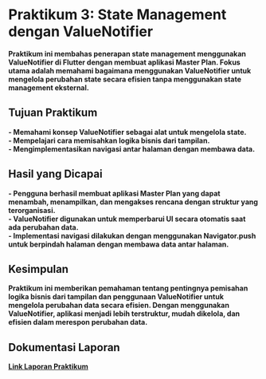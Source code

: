 # Praktikum 3: State Management dengan ValueNotifier

**Praktikum ini membahas penerapan state management menggunakan ValueNotifier di Flutter dengan membuat aplikasi Master Plan. Fokus utama adalah memahami bagaimana menggunakan ValueNotifier untuk mengelola perubahan state secara efisien tanpa menggunakan state management eksternal.**

## Tujuan Praktikum
**- Memahami konsep ValueNotifier sebagai alat untuk mengelola state.**  
**- Mempelajari cara memisahkan logika bisnis dari tampilan.**  
**- Mengimplementasikan navigasi antar halaman dengan membawa data.**

## Hasil yang Dicapai
**- Pengguna berhasil membuat aplikasi Master Plan yang dapat menambah, menampilkan, dan mengakses rencana dengan struktur yang terorganisasi.**  
**- ValueNotifier digunakan untuk memperbarui UI secara otomatis saat ada perubahan data.**  
**- Implementasi navigasi dilakukan dengan menggunakan Navigator.push untuk berpindah halaman dengan membawa data antar halaman.**

## Kesimpulan
**Praktikum ini memberikan pemahaman tentang pentingnya pemisahan logika bisnis dari tampilan dan penggunaan ValueNotifier untuk mengelola perubahan data secara efisien. Dengan menggunakan ValueNotifier, aplikasi menjadi lebih terstruktur, mudah dikelola, dan efisien dalam merespon perubahan data.**

## Dokumentasi Laporan
**[Link Laporan Praktikum](https://docs.google.com/document/d/1By6fx0_tbcxTiiD_u-pHKSAheT56Ls8dYpb09cy_RCI/edit?usp=sharing)**